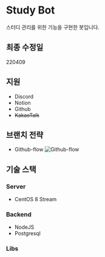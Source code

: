 # Study Bot

스터디 관리를 위한 기능을 구현한 봇입니다.

## 최종 수정일
220409

## 지원
* Discord
* Notion
* Github
* ~~KakaoTalk~~

## 브랜치 전략
* Github-flow
  ![Github-flow](https://www.flagship.io/wp-content/uploads/github-flow-branching-model.jpeg)

## 기술 스택

### Server
* CentOS 8 Stream

### Backend
* NodeJS
* Postgresql

### Libs
